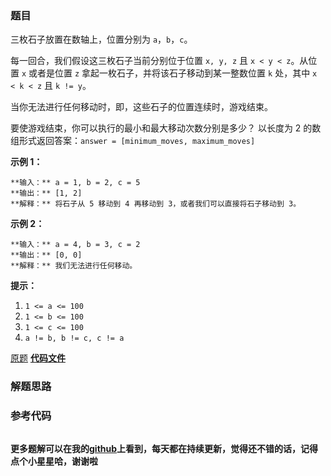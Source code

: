 ### 题目
三枚石子放置在数轴上，位置分别为 `a`，`b`，`c`。

每一回合，我们假设这三枚石子当前分别位于位置 `x, y, z` 且 `x < y < z`。从位置 `x` 或者是位置 `z`
拿起一枚石子，并将该石子移动到某一整数位置 `k` 处，其中 `x < k < z` 且 `k != y`。

当你无法进行任何移动时，即，这些石子的位置连续时，游戏结束。

要使游戏结束，你可以执行的最小和最大移动次数分别是多少？ 以长度为 2 的数组形式返回答案：`answer = [minimum_moves,
maximum_moves]`



**示例 1：**

    
    
    **输入：** a = 1, b = 2, c = 5
    **输出：** [1, 2]
    **解释：** 将石子从 5 移动到 4 再移动到 3，或者我们可以直接将石子移动到 3。
    

**示例 2：**

    
    
    **输入：** a = 4, b = 3, c = 2
    **输出：** [0, 0]
    **解释：** 我们无法进行任何移动。
    



**提示：**

  1. `1 <= a <= 100`
  2. `1 <= b <= 100`
  3. `1 <= c <= 100`
  4. `a != b, b != c, c != a`

[原题](https://leetcode-cn.com/problems/moving-stones-until-consecutive/)    **[代码文件]()**


### 解题思路




### 参考代码

```go


```




**更多题解可以在我的[github](https://github.com/LZH139/leetcode_Go)上看到，每天都在持续更新，觉得还不错的话，记得点个小星星哈，谢谢啦**
